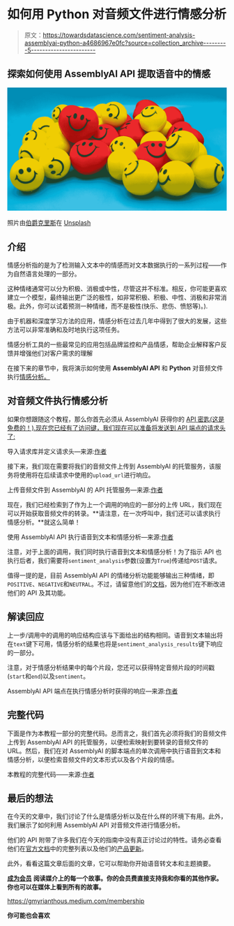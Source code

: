 # 如何用 Python 对音频文件进行情感分析

> 原文：<https://towardsdatascience.com/sentiment-analysis-assemblyai-python-a4686967e0fc?source=collection_archive---------5----------------------->

## 探索如何使用 AssemblyAI API 提取语音中的情感

![](img/0599f78ee416999734c4e281b6443776.png)

照片由[伯爵克里斯](https://unsplash.com/@countchris?utm_source=unsplash&utm_medium=referral&utm_content=creditCopyText)在 [Unsplash](https://unsplash.com/s/photos/happy-sad?utm_source=unsplash&utm_medium=referral&utm_content=creditCopyText)

## 介绍

情感分析指的是为了检测输入文本中的情感而对文本数据执行的一系列过程——作为自然语言处理的一部分。

这种情绪通常可以分为积极、消极或中性，尽管这并不标准。相反，你可能更喜欢建立一个模型，最终输出更广泛的极性，如非常积极、积极、中性、消极和非常消极。此外，你可以试着预测一种情绪，而不是极性(快乐、悲伤、愤怒等)。).

由于机器和深度学习方法的应用，情感分析在过去几年中得到了很大的发展，这些方法可以非常准确和及时地执行这项任务。

情感分析工具的一些最常见的应用包括品牌监控和产品情感，帮助企业解释客户反馈并增强他们对客户需求的理解

在接下来的章节中，我将演示如何使用 **AssemblyAI API** 和 **Python** 对音频文件执行[情感分析。](https://docs.assemblyai.com/guides/sentiment-analysis)

## 对音频文件执行情感分析

如果你想跟随这个教程，那么你首先必须从 AssemblyAI 获得你的 [API 密匙(这是免费的！).现在您已经有了访问键，我们现在可以准备将发送到 API 端点的请求头了:](https://app.assemblyai.com/signup)

导入请求库并定义请求头—来源:[作者](https://gmyrianthous.medium.com/)

接下来，我们现在需要将我们的音频文件上传到 AssemblyAI 的托管服务，该服务将使用将在后续请求中使用的`upload_url`进行响应。

上传音频文件到 AssemblyAI 的 API 托管服务—来源:[作者](https://gmyrianthous.medium.com/)

现在，我们已经检索到了作为上一个调用的响应的一部分的上传 URL，我们现在可以开始获取音频文件的转录。**请注意，在一次呼叫中，我们还可以请求执行情感分析。**就这么简单！

使用 AssemblyAI API 执行语音到文本和情感分析—来源:[作者](https://gmyrianthous.medium.com/)

注意，对于上面的调用，我们同时执行语音到文本和情感分析！为了指示 API 也执行后者，我们需要将`sentiment_analysis`参数(设置为`True`)传递给`POST`请求。

值得一提的是，目前 AssemblyAI API 的情绪分析功能能够输出三种情绪，即`POSITIVE`、`NEGATIVE`和`NEUTRAL`。不过，请留意他们的[文档](https://docs.assemblyai.com/guides/sentiment-analysis)，因为他们在不断改进他们的 API 及其功能。

## 解读回应

上一步/调用中的调用的响应结构应该与下面给出的结构相同。语音到文本输出将在`text`键下可用，情感分析的结果也将是`sentiment_analysis_results`键下响应的一部分。

注意，对于情感分析结果中的每个片段，您还可以获得特定音频片段的时间戳(`start`和`end`)以及`sentiment`。

AssemblyAI API 端点在执行情感分析时获得的响应—来源:[作者](https://gmyrianthous.medium.com/)

## 完整代码

下面是作为本教程一部分的完整代码。总而言之，我们首先必须将我们的音频文件上传到 AssemblyAI API 的托管服务，以便检索映射到要转录的音频文件的 URL。然后，我们在对 AssemblyAI 的脚本端点的单次调用中执行语音到文本和情感分析，以便检索音频文件的文本形式以及各个片段的情感。

本教程的完整代码——来源:[作者](https://gmyrianthous.medium.com/)

## 最后的想法

在今天的文章中，我们讨论了什么是情感分析以及在什么样的环境下有用。此外，我们展示了如何利用 AssemblyAI API 对音频文件进行情感分析。

他们的 API 附带了许多我们在今天的指南中没有真正讨论过的特性。请务必查看他们在[官方文档](https://docs.assemblyai.com/overview/getting-started)中的完整列表以及他们的[产品更新](https://changelog.assemblyai.com/)。

此外，看看这篇文章后面的文章，它可以帮助你开始语音转文本和主题摘要。

[**成为会员**](https://gmyrianthous.medium.com/membership) **阅读媒介上的每一个故事。你的会员费直接支持我和你看的其他作家。你也可以在媒体上看到所有的故事。**

<https://gmyrianthous.medium.com/membership>  

**你可能也会喜欢**

</summarize-audio-video-files-assemblyai-c9126918870c>  </real-time-speech-recognition-python-assemblyai-13d35eeed226>  </speech-recognition-python-assemblyai-bb5024d322d8> 